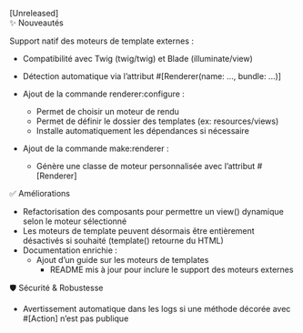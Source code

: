 [Unreleased]  
✨ Nouveautés

Support natif des moteurs de template externes :
  * Compatibilité avec Twig (twig/twig) et Blade (illuminate/view)
  * Détection automatique via l’attribut #[Renderer(name: ..., bundle: ...)]

* Ajout de la commande renderer:configure :
  * Permet de choisir un moteur de rendu
  * Permet de définir le dossier des templates (ex: resources/views)
  * Installe automatiquement les dépendances si nécessaire

* Ajout de la commande make:renderer :
  * Génère une classe de moteur personnalisée avec l’attribut #[Renderer]

✅ Améliorations

* Refactorisation des composants pour permettre un view() dynamique selon le moteur sélectionné
* Les moteurs de template peuvent désormais être entièrement désactivés si souhaité (template() retourne du HTML)
* Documentation enrichie :
  * Ajout d’un guide sur les moteurs de templates
    * README mis à jour pour inclure le support des moteurs externes

🛡 Sécurité & Robustesse

* Avertissement automatique dans les logs si une méthode décorée avec #[Action] n’est pas publique
